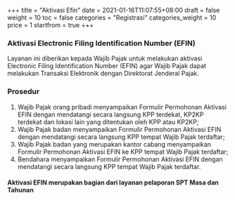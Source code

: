 +++
title = "Aktivasi Efin"
date = 2021-01-16T11:07:55+08:00
draft = false
weight = 10
toc = false
categories = "Registrasi"
categories_weight = 10
price = 1
startfrom = true
+++
### Aktivasi Electronic Filing Identification Number (EFIN)
Layanan ini diberikan kepada Wajib Pajak untuk melakukan aktivasi Electronic Filing Identification Number (EFIN) agar Wajib Pajak dapat melakukan Transaksi Elektronik dengan Direktorat Jenderal Pajak.

### Prosedur
1. Wajib Pajak orang pribadi menyampaikan Formulir Permohonan Aktivasi EFIN dengan mendatangi secara langsung KPP terdekat, KP2KP terdekat dan lokasi lain yang ditentukan oleh KPP atau KP2KP; 
2. Wajib Pajak badan menyampaikan Formulir Permohonan Aktivasi EFIN dengan mendatangi secara langsung KPP tempat Wajib Pajak terdaftar;
3. Wajib Pajak badan yang merupakan kantor cabang menyampaikan Formulir Permohonan Aktivasi EFIN ke KPP tempat Wajib Pajak terdaftar;
4. Bendahara menyampaikan Formulir Permohonan Aktivasi EFIN dengan mendatangi secara langsung KPP tempat Wajib Pajak terdaftar.

#### Aktivasi EFIN merupakan bagian dari layanan pelaporan SPT Masa dan Tahunan 